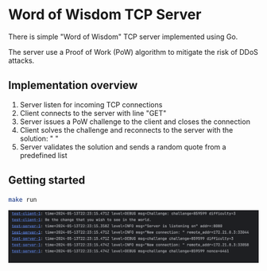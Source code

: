 # Word of Wisdom TCP Server
There is simple "Word of Wisdom" TCP server implemented using Go.

The server use a Proof of Work (PoW) algorithm to mitigate the risk of DDoS attacks.  

## Implementation overview

1. Server listen for incoming TCP connections
2. Client connects to the server with line "GET"
3. Server issues a PoW challenge to the client and closes the connection
4. Client solves the challenge and reconnects to the server with the solution: "<challenge> <nonce>"
5. Server validates the solution and sends a random quote from a predefined list

## Getting started

```bash
make run
```

<img alt="example output" src="./.github/run.png">
